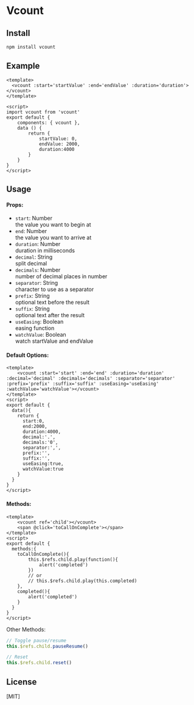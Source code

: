 # Vcount

## Install
``` bash
npm install vcount
```

## Example
``` vue
<template>
  <vcount :start='startValue' :end='endValue' :duration='duration'></vcount>
</template>

<script>
import vcount from 'vcount'
export default {
    components: { vcount },
    data () {
        return {
            startValue: 0,
            endValue: 2000,
            duration:4000
        }
    }
}
</script>
```

## Usage
#### Props:
- `start`: Number</br>
the value you want to begin at
- `end`: Number</br>
the value you want to arrive at
- `duration`: Number</br>
duration in milliseconds
- `decimal`: String</br>
split decimal
- `decimals`: Number</br>
number of decimal places in number
- `separator`: String</br>
character to use as a separator
- `prefix`: String</br>
optional text before the result
- `suffix`: String</br>
optional text after the result
- `useEasing`: Boolean</br>
easing function
- `watchValue`: Boolean</br>
watch startValue and endValue

#### Default Options:

```vue
<template>
    <vcount :start='start' :end='end' :duration='duration' :decimal='decimal' :decimals='decimals' :separator='separator' :prefix='prefix' :suffix='suffix' :useEasing='useEasing' :watchValue='watchValue'></vcount>
</template>
<script>
export default {
  data(){
    return {
      start:0,
      end:2000,
      duration:4000,
      decimal:'.',  
      decimals:'0',
      separator:',',
      prefix:'',
      suffix:'',
      useEasing:true,
      watchValue:true
    }
  }
}
</script>
```

#### Methods:

```vue
<template>
    <vcount ref='child'></vcount>
    <span @click='toCallOnComplete'></span>
</template>
<script>
export default {
  methods:{
    toCallOnComplete(){
        this.$refs.child.play(function(){
            alert('completed')
        })
        // or
        // this.$refs.child.play(this.completed)
    },
    completed(){
        alert('completed')
    }
  }
}
</script>
```

Other Methods:

```js
// Toggle pause/resume
this.$refs.child.pauseResume()

// Reset
this.$refs.child.reset()
```

## License
[MIT]